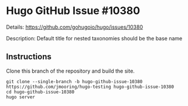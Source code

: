 # Hugo GitHub Issue #10380

Details: <https://github.com/gohugoio/hugo/issues/10380>

Description: Default title for nested taxonomies should be the base name

## Instructions

Clone this branch of the repository and build the site.

```text
git clone --single-branch -b hugo-github-issue-10380 https://github.com/jmooring/hugo-testing hugo-github-issue-10380
cd hugo-github-issue-10380
hugo server
```
